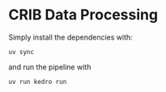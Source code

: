 CRIB Data Processing
=======================

Simply install the dependencies with:
```
uv sync
```

and run the pipeline with

```
uv run kedro run
```
